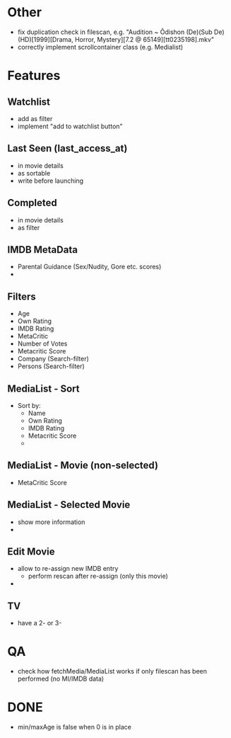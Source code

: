 # Other
- fix duplication check in filescan, e.g. "Audition ~ Ôdishon (De)(Sub De)(HD)[1999][Drama, Horror, Mystery][7.2 @ 65149][tt0235198].mkv"
- correctly implement scrollcontainer class (e.g. Medialist)

# Features

## Watchlist
- add as filter
- implement "add to watchlist button"

## Last Seen (last_access_at)
- in movie details
- as sortable
- write before launching

## Completed
- in movie details
- as filter

## IMDB MetaData
- Parental Guidance (Sex/Nudity, Gore etc. scores)
- 

## Filters
- Age
- Own Rating
- IMDB Rating
- MetaCritic
- Number of Votes
- Metacritic Score
- Company (Search-filter)
- Persons (Search-filter)

## MediaList - Sort
- Sort by:
    - Name
    - Own Rating
    - IMDB Rating
    - Metacritic Score
    - 

## MediaList - Movie (non-selected)
- MetaCritic Score

## MediaList - Selected Movie
- show more information
- 

## Edit Movie
- allow to re-assign new IMDB entry
    - perform rescan after re-assign (only this movie)
- 

## TV
- have a 2- or 3-



# QA
- check how fetchMedia/MediaList works if only filescan has been performed (no MI/IMDB data)


# DONE
- min/maxAge is false when 0 is in place
